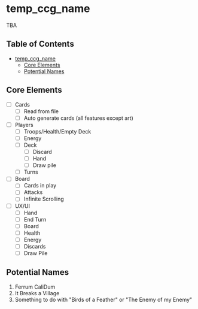 # temp_ccg_name

TBA

## Table of Contents <!-- omit from toc -->

- [temp\_ccg\_name](#temp_ccg_name)
  - [Core Elements](#core-elements)
  - [Potential Names](#potential-names)

## Core Elements

- [ ] Cards <!-- Liam -->
  - [ ] Read from file
  - [ ] Auto generate cards (all features except art)
- [ ] Players <!-- Adin -->
  - [ ] Troops/Health/Empty Deck
  - [ ] Energy
  - [ ] Deck
    - [ ] Discard
    - [ ] Hand
    - [ ] Draw pile
  - [ ] Turns
- [ ] Board
  - [ ] Cards in play
  - [ ] Attacks
  - [ ] Infinite Scrolling
- [ ] UX/UI
  - [ ] Hand
  - [ ] End Turn
  - [ ] Board
  - [ ] Health
  - [ ] Energy
  - [ ] Discards
  - [ ] Draw Pile

## Potential Names

1. Ferrum CaliDum
2. It Breaks a Village
3. Something to do with "Birds of a Feather" or "The Enemy of my Enemy"
